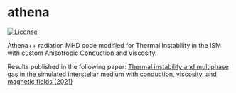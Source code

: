 athena
======
[![License](https://img.shields.io/badge/License-BSD%203--Clause-blue.svg)](https://opensource.org/licenses/BSD-3-Clause)

Athena++ radiation MHD code modified for Thermal Instability in the ISM with custom Anisotropic Conduction and Viscosity.

Results published in the following paper:
[Thermal instability and multiphase gas in the simulated interstellar medium with conduction, viscosity, and magnetic fields (2021)](https://academic.oup.com/mnras/article/505/4/5238/6294486?login=false)
